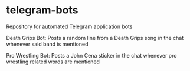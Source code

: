 # telegram-bots
Repository for automated Telegram application bots

Death Grips Bot: Posts a random line from a Death Grips song in the chat whenever said band is mentioned

Pro Wrestling Bot: Posts a John Cena sticker in the chat whenever pro wrestling related words are mentioned
